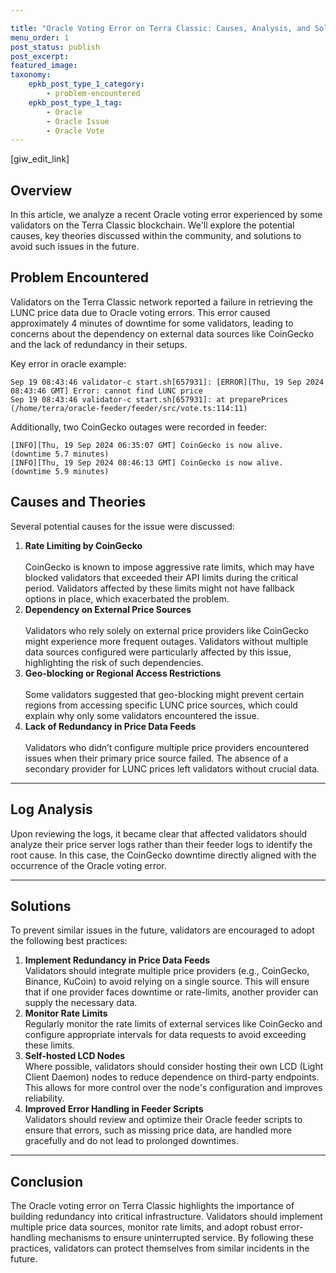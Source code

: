 ```yaml
---

title: "Oracle Voting Error on Terra Classic: Causes, Analysis, and Solutions"
menu_order: 1
post_status: publish
post_excerpt: 
featured_image: 
taxonomy:
    epkb_post_type_1_category:
        - problem-encountered
    epkb_post_type_1_tag:
        - Oracle
        - Oracle Issue
        - Oracle Vote
---
```


<p>[giw_edit_link]</p>

<!-- wp:heading -->
<h2 class="wp-block-heading" id="h-overview">Overview</h2>
<!-- /wp:heading -->

<!-- wp:paragraph -->
<p>In this article, we analyze a recent Oracle voting error experienced by some validators on the Terra Classic blockchain. We'll explore the potential causes, key theories discussed within the community, and solutions to avoid such issues in the future.</p>
<!-- /wp:paragraph -->

<!-- wp:heading -->
<h2 class="wp-block-heading">Problem Encountered</h2>
<!-- /wp:heading -->

<!-- wp:paragraph -->
<p>Validators on the Terra Classic network reported a failure in retrieving the LUNC price data due to Oracle voting errors. This error caused approximately 4 minutes of downtime for some validators, leading to concerns about the dependency on external data sources like CoinGecko and the lack of redundancy in their setups.</p>
<!-- /wp:paragraph -->

<!-- wp:paragraph -->
<p>Key error in oracle example:</p>
<!-- /wp:paragraph -->

<!-- wp:code -->
<pre class="wp-block-code"><code>Sep 19 08:43:46 validator-c start.sh&#91;657931]: &#91;ERROR]&#91;Thu, 19 Sep 2024 08:43:46 GMT] Error: cannot find LUNC price
Sep 19 08:43:46 validator-c start.sh&#91;657931]: at preparePrices (/home/terra/oracle-feeder/feeder/src/vote.ts:114:11)</code></pre>
<!-- /wp:code -->

<!-- wp:paragraph -->
<p>Additionally, two CoinGecko outages were recorded in feeder:</p>
<!-- /wp:paragraph -->

<!-- wp:code -->
<pre class="wp-block-code"><code>&#91;INFO]&#91;Thu, 19 Sep 2024 06:35:07 GMT] CoinGecko is now alive. (downtime 5.7 minutes)
&#91;INFO]&#91;Thu, 19 Sep 2024 08:46:13 GMT] CoinGecko is now alive. (downtime 5.9 minutes)</code></pre>
<!-- /wp:code -->

<!-- wp:heading -->
<h2 class="wp-block-heading" id="h-causes-and-theories">Causes and Theories</h2>
<!-- /wp:heading -->

<!-- wp:paragraph -->
<p>Several potential causes for the issue were discussed:</p>
<!-- /wp:paragraph -->

<!-- wp:list {"ordered":true} -->
<ol class="wp-block-list"><!-- wp:list-item -->
<li><strong>Rate Limiting by CoinGecko</strong><br><br>CoinGecko is known to impose aggressive rate limits, which may have blocked validators that exceeded their API limits during the critical period. Validators affected by these limits might not have fallback options in place, which exacerbated the problem.</li>
<!-- /wp:list-item -->

<!-- wp:list-item -->
<li><strong>Dependency on External Price Sources</strong><br><br>Validators who rely solely on external price providers like CoinGecko might experience more frequent outages. Validators without multiple data sources configured were particularly affected by this issue, highlighting the risk of such dependencies.</li>
<!-- /wp:list-item -->

<!-- wp:list-item -->
<li><strong>Geo-blocking or Regional Access Restrictions</strong><br><br>Some validators suggested that geo-blocking might prevent certain regions from accessing specific LUNC price sources, which could explain why only some validators encountered the issue.</li>
<!-- /wp:list-item -->

<!-- wp:list-item -->
<li><strong>Lack of Redundancy in Price Data Feeds</strong><br><br>Validators who didn’t configure multiple price providers encountered issues when their primary price source failed. The absence of a secondary provider for LUNC prices left validators without crucial data.</li>
<!-- /wp:list-item --></ol>
<!-- /wp:list -->

<!-- wp:separator -->
<hr class="wp-block-separator has-alpha-channel-opacity"/>
<!-- /wp:separator -->

<!-- wp:heading -->
<h2 class="wp-block-heading"><strong>Log Analysis</strong></h2>
<!-- /wp:heading -->

<!-- wp:paragraph -->
<p>Upon reviewing the logs, it became clear that affected validators should analyze their price server logs rather than their feeder logs to identify the root cause. In this case, the CoinGecko downtime directly aligned with the occurrence of the Oracle voting error.</p>
<!-- /wp:paragraph -->

<!-- wp:separator -->
<hr class="wp-block-separator has-alpha-channel-opacity"/>
<!-- /wp:separator -->

<!-- wp:heading -->
<h2 class="wp-block-heading"><strong>Solutions</strong></h2>
<!-- /wp:heading -->

<!-- wp:paragraph -->
<p>To prevent similar issues in the future, validators are encouraged to adopt the following best practices:</p>
<!-- /wp:paragraph -->

<!-- wp:list {"ordered":true} -->
<ol class="wp-block-list"><!-- wp:list-item -->
<li><strong>Implement Redundancy in Price Data Feeds</strong><br>Validators should integrate multiple price providers (e.g., CoinGecko, Binance, KuCoin) to avoid relying on a single source. This will ensure that if one provider faces downtime or rate-limits, another provider can supply the necessary data.</li>
<!-- /wp:list-item -->

<!-- wp:list-item -->
<li><strong>Monitor Rate Limits</strong><br>Regularly monitor the rate limits of external services like CoinGecko and configure appropriate intervals for data requests to avoid exceeding these limits.</li>
<!-- /wp:list-item -->

<!-- wp:list-item -->
<li><strong>Self-hosted LCD Nodes</strong><br>Where possible, validators should consider hosting their own LCD (Light Client Daemon) nodes to reduce dependence on third-party endpoints. This allows for more control over the node's configuration and improves reliability.</li>
<!-- /wp:list-item -->

<!-- wp:list-item -->
<li><strong>Improved Error Handling in Feeder Scripts</strong><br>Validators should review and optimize their Oracle feeder scripts to ensure that errors, such as missing price data, are handled more gracefully and do not lead to prolonged downtimes.</li>
<!-- /wp:list-item --></ol>
<!-- /wp:list -->

<!-- wp:separator -->
<hr class="wp-block-separator has-alpha-channel-opacity"/>
<!-- /wp:separator -->

<!-- wp:heading -->
<h2 class="wp-block-heading"><strong>Conclusion</strong></h2>
<!-- /wp:heading -->

<!-- wp:paragraph -->
<p>The Oracle voting error on Terra Classic highlights the importance of building redundancy into critical infrastructure. Validators should implement multiple price data sources, monitor rate limits, and adopt robust error-handling mechanisms to ensure uninterrupted service. By following these practices, validators can protect themselves from similar incidents in the future.</p>
<!-- /wp:paragraph -->
